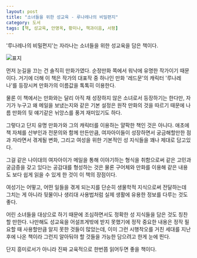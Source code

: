 ```yaml
---
layout: post
title: "소녀들을 위한 성교육 - 루나레나의 비밀편지"
category: 도서
tags: [책, 성교육, 안명옥, 황미나, 책과이음, 서평]
---
```


'루나레나의 비밀편지'는
자라나는 소녀들을 위한 성교육을 담은 책이다.

![표지](https://images2.imgbox.com/20/c6/2qs32kE2_o.jpg)

먼저 눈길을 끄는 건 솔직히 만화가였다.
순정만화 쪽에서 워낙에 유명한 작가이기 때문이다.
거기에 더해 이 책은 작가의 대표작 중 하나인 만화 '레드문'의 캐릭터 '루나레나'를 등장시켜
만화가의 이름값을 톡톡히 이용한다.

물론 이 책에서는 만화와는 달리
아직 채 성장하지 않은 소녀로서 등장하기는 한다만,
자기가 누구고 왜 메일을 보냈는지와 같은 기본 설정은 원작 만화의 것을 따르기 때문에
나름 만화의 뒷 얘기같은 뉘앙스를 풍겨 재미있기도 하다.

그렇다고 단지 유명 만화가와 그의 캐릭터를 이용하는 얄팍한 책인 것은 아니다.
애초에 책 자체를 산부인과 전문의와 함께 만든만큼,
여자아이들이 성장하면서 궁금해할만한 점과
자라면서 겪게될 변화,
그리고 여성을 위한 기본적인 성 지식들을 꽤나 제대로 담고있다.

그걸 같은 나이대의 여자아이가 메일을 통해 이야기하는 형식을 취함으로써
같은 고민과 궁금증을 갖고 있다는 공감대를 형성하는 것은 물론
구어체와 만화를 이용해 같은 내용도 보다 쉽게 읽을 수 있게 한 것이 이 책의 장점이다.

여성기는 어떻고, 어떤 일들을 겪게 되는지를
단순히 생물학적 지식으로써 전달하는데 그치는 게 아니라
뒷물이나 생리대 사용법처럼 실제 생활에 유용한 정보를 다루는 것도 좋다.

어린 소녀들을 대상으로 하기 때문에 조심하면서도
정확한 성 지식들을 담은 것도 칭찬할 만한다.
나만해도 성교육을 어설프게밖에 받지 못했기에
정작 중요한 내용은 정작 필요할 때 사용할만큼 알지 못한 것들이 많았는데,
이미 그런 시행착오를 거친 세대를 지난 후에 나온 책이라 그런지
알아둬야 할 것들을 가능한 담으려고 한게 눈에 띈다.

단지 흥미로서가 아니라 진짜 교육적으로 한번쯤 읽어두면 좋을 책이다.
